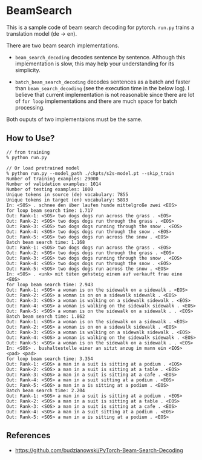 # BeamSearch
This is a sample code of beam search decoding for pytorch. `run.py` trains a translation model (de -> en). 

There are two beam search implementations.
- `beam_search_decoding` decodes sentence by sentence. Although this implementation is slow, this may help your understanding for its simplicity.

- `batch_beam_search_decoding` decodes sentences as a batch and faster than `beam_search_decoding` (see the execution time in the below log). I believe that current implementation is not reasonable since there are lot of `for loop` implementations and there are much space for batch processing.

Both ouputs of two implementaions must be the same.


## How to Use?
```
// from training
% python run.py

// Or load pretrained model
% python run.py --model_path ./ckpts/s2s-model.pt --skip_train
Number of training examples: 29000
Number of validation examples: 1014
Number of testing examples: 1000
Unique tokens in source (de) vocabulary: 7855
Unique tokens in target (en) vocabulary: 5893
In: <SOS> . schnee den über laufen hunde mittelgroße zwei <EOS>
for loop beam search time: 1.717
Out: Rank-1: <SOS> two dogs dogs run across the grass . <EOS>
Out: Rank-2: <SOS> two dogs dogs run through the grass . <EOS>
Out: Rank-3: <SOS> two dogs dogs running through the snow . <EOS>
Out: Rank-4: <SOS> two dogs dogs run through the snow . <EOS>
Out: Rank-5: <SOS> two dogs dogs run across the snow . <EOS>
Batch beam search time: 1.168
Out: Rank-1: <SOS> two dogs dogs run across the grass . <EOS>
Out: Rank-2: <SOS> two dogs dogs run through the grass . <EOS>
Out: Rank-3: <SOS> two dogs dogs running through the snow . <EOS>
Out: Rank-4: <SOS> two dogs dogs run through the snow . <EOS>
Out: Rank-5: <SOS> two dogs dogs run across the snow . <EOS>
In: <SOS> . <unk> mit tüten gehsteig einem auf verkauft frau eine <EOS>
for loop beam search time: 2.943
Out: Rank-1: <SOS> a woman is on the sidewalk on a sidewalk . <EOS>
Out: Rank-2: <SOS> a woman is on on a sidewalk sidewalk . <EOS>
Out: Rank-3: <SOS> a woman is walking on a sidewalk sidewalk . <EOS>
Out: Rank-4: <SOS> a woman is walking on the sidewalk sidewalk . <EOS>
Out: Rank-5: <SOS> a woman is on the sidewalk on a sidewalk . . <EOS>
Batch beam search time: 1.862
Out: Rank-1: <SOS> a woman is on the sidewalk on a sidewalk . <EOS>
Out: Rank-2: <SOS> a woman is on on a sidewalk sidewalk . <EOS>
Out: Rank-3: <SOS> a woman is walking on a sidewalk sidewalk . <EOS>
Out: Rank-4: <SOS> a woman is walking on the sidewalk sidewalk . <EOS>
Out: Rank-5: <SOS> a woman is on the sidewalk on a sidewalk . . <EOS>
In: <SOS> . bushaltestelle einer an sitzt anzug im mann ein <EOS> <pad> <pad>
for loop beam search time: 3.354
Out: Rank-1: <SOS> a man in a suit is sitting at a podium . <EOS>
Out: Rank-2: <SOS> a man in a suit is sitting at a table . <EOS>
Out: Rank-3: <SOS> a man in a suit is sitting at a cafe . <EOS>
Out: Rank-4: <SOS> a man in a suit sitting at a podium . <EOS>
Out: Rank-5: <SOS> a man in a is sitting at a podium . <EOS>
Batch beam search time: 2.204
Out: Rank-1: <SOS> a man in a suit is sitting at a podium . <EOS>
Out: Rank-2: <SOS> a man in a suit is sitting at a table . <EOS>
Out: Rank-3: <SOS> a man in a suit is sitting at a cafe . <EOS>
Out: Rank-4: <SOS> a man in a suit sitting at a podium . <EOS>
Out: Rank-5: <SOS> a man in a is sitting at a podium . <EOS>
```

## References
- https://github.com/budzianowski/PyTorch-Beam-Search-Decoding

